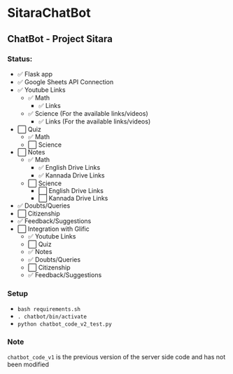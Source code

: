 # SitaraChatBot
## ChatBot - Project Sitara

### Status:

- :white_check_mark: Flask app
- :white_check_mark: Google Sheets API Connection
- :white_check_mark: Youtube Links
  - :white_check_mark: Math
    - :white_check_mark: Links
  - :white_check_mark: Science (For the available links/videos)
    - :white_check_mark: Links (For the available links/videos)
- :white_large_square: Quiz
  - :white_check_mark: Math
  - :white_large_square: Science
- :white_large_square: Notes
  - :white_check_mark: Math
    - :white_check_mark: English Drive Links 
    - :white_check_mark: Kannada Drive Links
  - :white_large_square: Science
    - :white_large_square: English Drive Links 
    - :white_large_square: Kannada Drive Links
- :white_check_mark: Doubts/Queries
- :white_large_square: Citizenship
- :white_check_mark: Feedback/Suggestions
- :white_large_square: Integration with Glific
  - :white_check_mark: Youtube Links
  - :white_large_square: Quiz
  - :white_check_mark: Notes
  - :white_check_mark: Doubts/Queries
  - :white_large_square: Citizenship 
  - :white_check_mark: Feedback/Suggestions 
### Setup

- `bash requirements.sh`
- `. chatbot/bin/activate`
- `python chatbot_code_v2_test.py`

### Note

`chatbot_code_v1` is the previous version of the server side code and has not been modified